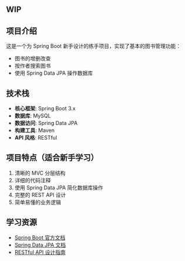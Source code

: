 ## WIP
## 项目介绍

这是一个为 Spring Boot 新手设计的练手项目，实现了基本的图书管理功能：
- 图书的增删改查
- 按作者搜索图书
- 使用 Spring Data JPA 操作数据库

## 技术栈

- **核心框架**: Spring Boot 3.x
- **数据库**: MySQL
- **数据访问**: Spring Data JPA
- **构建工具**: Maven
- **API 风格**: RESTful

## 项目特点（适合新手学习）

1. 清晰的 MVC 分层结构
2. 详细的代码注释
3. 使用 Spring Data JPA 简化数据库操作
4. 完整的 REST API 设计
5. 简单易懂的业务逻辑

## 学习资源

- [Spring Boot 官方文档](https://spring.io/projects/spring-boot)
- [Spring Data JPA 文档](https://spring.io/projects/spring-data-jpa)
- [RESTful API 设计指南](https://restfulapi.net/)
